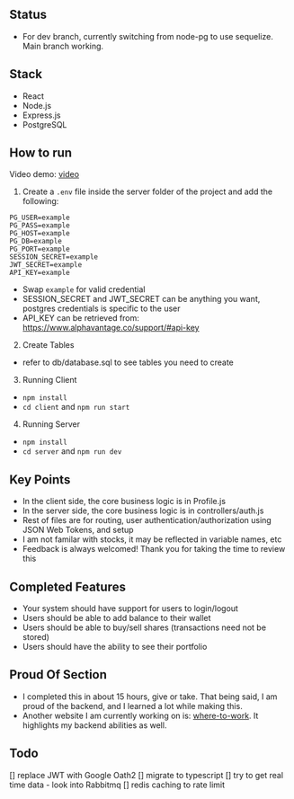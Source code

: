 ## Status

- For dev branch, currently switching from node-pg to use sequelize. Main branch working.

## Stack

- React
- Node.js
- Express.js
- PostgreSQL

## How to run

Video demo: [video](https://www.youtube.com/watch?v=NDR2G3UnSOI&ab_channel=MichaelYogar)

1. Create a `.env` file inside the server folder of the project and add the following:

```
PG_USER=example
PG_PASS=example
PG_HOST=example
PG_DB=example
PG_PORT=example
SESSION_SECRET=example
JWT_SECRET=example
API_KEY=example
```

- Swap `example` for valid credential
- SESSION_SECRET and JWT_SECRET can be anything you want, postgres credentials is specific to the user
- API_KEY can be retrieved from: https://www.alphavantage.co/support/#api-key

2. Create Tables

- refer to db/database.sql to see tables you need to create

3. Running Client

- `npm install`
- `cd client` and `npm run start`

4. Running Server

- `npm install`
- `cd server` and `npm run dev`

## Key Points

- In the client side, the core business logic is in Profile.js
- In the server side, the core business logic is in controllers/auth.js
- Rest of files are for routing, user authentication/authorization using JSON Web Tokens, and setup
- I am not familar with stocks, it may be reflected in variable names, etc
- Feedback is always welcomed! Thank you for taking the time to review this

## Completed Features

- Your system should have support for users to login/logout
- Users should be able to add balance to their wallet
- Users should be able to buy/sell shares (transactions need not be stored)
- Users should have the ability to see their portfolio

## Proud Of Section

- I completed this in about 15 hours, give or take. That being said, I am proud of the backend, and I learned a lot while making this.
- Another website I am currently working on is: [where-to-work](https://www.where-to-work.com). It highlights my backend abilities as well.

## Todo

[] replace JWT with Google Oath2
[] migrate to typescript
[] try to get real time data - look into Rabbitmq
[] redis caching to rate limit
